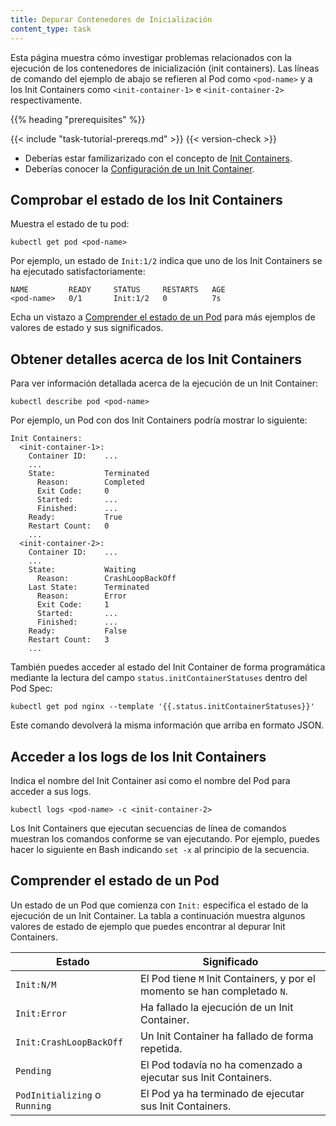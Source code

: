 ```yaml
---
title: Depurar Contenedores de Inicialización
content_type: task
---
```


<!-- overview -->

Esta página muestra cómo investigar problemas relacionados con la ejecución
de los contenedores de inicialización (init containers). Las líneas de comando del ejemplo de abajo
se refieren al Pod como `<pod-name>` y a los Init Containers como `<init-container-1>` e
  `<init-container-2>` respectivamente.

{{% heading "prerequisites" %}}

{{< include "task-tutorial-prereqs.md" >}} {{< version-check >}}

* Deberías estar familizarizado con el concepto de [Init Containers](/docs/concepts/abstractions/init-containers/).
* Deberías conocer la [Configuración de un Init Container](/docs/tasks/configure-pod-container/configure-pod-initialization/#creating-a-pod-that-has-an-init-container/).

<!-- steps -->

## Comprobar el estado de los Init Containers

Muestra el estado de tu pod:

```shell
kubectl get pod <pod-name>
```

Por ejemplo, un estado de `Init:1/2` indica que uno de los Init Containers
se ha ejecutado satisfactoriamente:

```
NAME         READY     STATUS     RESTARTS   AGE
<pod-name>   0/1       Init:1/2   0          7s
```

Echa un vistazo a [Comprender el estado de un Pod](#understanding-pod-status) para más ejemplos
de valores de estado y sus significados.

## Obtener detalles acerca de los Init Containers

Para ver información detallada acerca de la ejecución de un Init Container:

```shell
kubectl describe pod <pod-name>
```

Por ejemplo, un Pod con dos Init Containers podría mostrar lo siguiente:

```
Init Containers:
  <init-container-1>:
    Container ID:    ...
    ...
    State:           Terminated
      Reason:        Completed
      Exit Code:     0
      Started:       ...
      Finished:      ...
    Ready:           True
    Restart Count:   0
    ...
  <init-container-2>:
    Container ID:    ...
    ...
    State:           Waiting
      Reason:        CrashLoopBackOff
    Last State:      Terminated
      Reason:        Error
      Exit Code:     1
      Started:       ...
      Finished:      ...
    Ready:           False
    Restart Count:   3
    ...
```

También puedes acceder al estado del Init Container de forma programática mediante
la lectura del campo `status.initContainerStatuses` dentro del Pod Spec:


```shell
kubectl get pod nginx --template '{{.status.initContainerStatuses}}'
```


Este comando devolverá la misma información que arriba en formato JSON.

## Acceder a los logs de los Init Containers

Indica el nombre del Init Container así como el nombre del Pod para
 acceder a sus logs.

```shell
kubectl logs <pod-name> -c <init-container-2>
```

Los Init Containers que ejecutan secuencias de línea de comandos muestran los comandos
conforme se van ejecutando. Por ejemplo, puedes hacer lo siguiente en Bash
indicando `set -x` al principio de la secuencia.

<!-- discussion -->

## Comprender el estado de un Pod

Un estado de un Pod que comienza con `Init:` especifica el estado de la ejecución de
un Init Container. La tabla a continuación muestra algunos valores de estado de ejemplo
que puedes encontrar al depurar Init Containers.

| Estado                        | Significado                                                               |
| ----------------------------- | ------------------------------------------------------------------------- |
| `Init:N/M`                    | El Pod tiene `M` Init Containers, y por el momento se han completado `N`. |
| `Init:Error`                  | Ha fallado la ejecución de un Init Container.                             |
| `Init:CrashLoopBackOff`       | Un Init Container ha fallado de forma repetida.                           |
| `Pending`                     | El Pod todavía no ha comenzado a ejecutar sus Init Containers.            |
| `PodInitializing` o `Running` | El Pod ya ha terminado de ejecutar sus Init Containers.                   |




